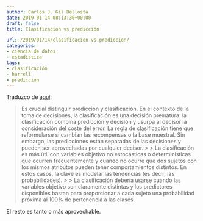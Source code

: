 ```yaml
---
author: Carlos J. Gil Bellosta
date: 2019-01-14 08:13:30+00:00
draft: false
title: Clasificación vs predicción

url: /2019/01/14/clasificacion-vs-prediccion/
categories:
- ciencia de datos
- estadística
tags:
- clasificación
- harrell
- predicción
---
```





Traduzco de [aquí](http://www.fharrell.com/post/classification/):







<blockquote>Es crucial distinguir predicción y clasificación. En el contexto de la toma de decisiones, la clasificación es una decisión prematura: la clasificación combina predicción y decisión y usurpa al decisor la consideración del coste del error. La regla de clasificación tiene que reformularse si cambian las recompensas o la base muestral. Sin embargo, las predicciones están separadas de las decisiones y pueden ser aprovechadas por cualquier decisor.
>
> La clasificación es más útil con variables objetivo no estocásticas o determinísticas que ocurren frecuentemente y cuando no ocurre que dos sujetos con los mismos atributos pueden tener comportamientos distintos. En estos casos, la clave es modelar las tendencias (es decir, las probabilidades).
>
> La clasificación debería usarse cuando las variables objetivo son claramente distintas y los predictores disponibles bastan para proporcionar a cada sujeto una probabilidad próxima al 100% de pertenencia a las clases.

>
> </blockquote>







El resto es tanto o más aprovechable.



